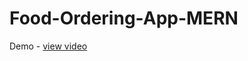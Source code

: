# Food-Ordering-App-MERN
Demo - <a href="https://drive.google.com/file/d/1d-iKOXpUW5f91MFefyPuy56ezWWo1jHd/view">view video</a>
